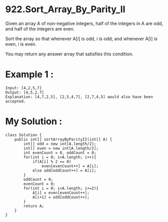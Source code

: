 # 922.Sort_Array_By_Parity_II
Given an array A of non-negative integers, half of the integers in A are odd, and half of the integers are even.

Sort the array so that whenever A[i] is odd, i is odd; and whenever A[i] is even, i is even.

You may return any answer array that satisfies this condition.


# Example 1 :
```
Input: [4,2,5,7]
Output: [4,5,2,7]
Explanation: [4,7,2,5], [2,5,4,7], [2,7,4,5] would also have been accepted.

```


# My Solution :
```
class Solution {
    public int[] sortArrayByParityII(int[] A) {
        int[] odd = new int[A.length/2];
        int[] even = new int[A.length/2];
        int evenCount = 0, oddCount = 0;
        for(int i = 0; i<A.length; i++){
            if(A[i] % 2 == 0) 
                even[evenCount++] = A[i];
            else odd[oddCount++] = A[i];
        }
        oddCount = 0;
        evenCount = 0;
        for(int i = 0; i<A.length; i+=2){
            A[i] = even[evenCount++];
            A[i+1] = odd[oddCount++];
        }
        return A;
    }
}

```
